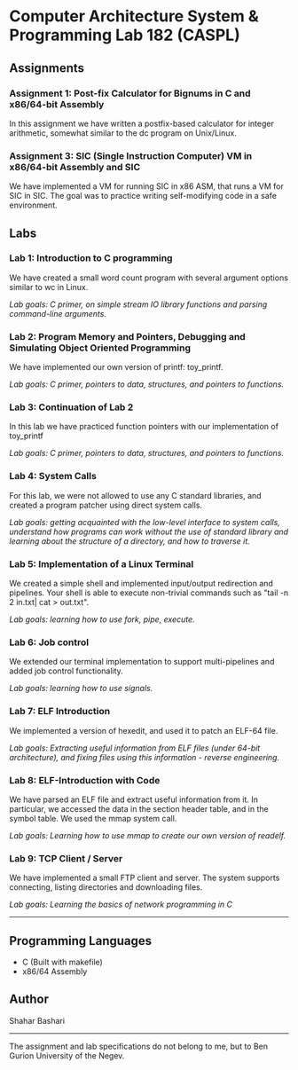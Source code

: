 # Computer Architecture System & Programming Lab 182 (CASPL)

## Assignments

### Assignment 1: Post-fix Calculator for Bignums in C and x86/64-bit Assembly
In this assignment we have written a postfix-based calculator for integer arithmetic, somewhat similar to the dc program on Unix/Linux.

### Assignment 3: SIC (Single Instruction Computer) VM in x86/64-bit Assembly and SIC
We have implemented a VM for running SIC in x86 ASM, that runs a VM for SIC in SIC. The goal was to practice writing self-modifying code in a safe environment.

## Labs

### Lab 1: Introduction to C programming
We have created a small word count program with several argument options similar to wc in Linux.

*Lab goals: C primer, on simple stream IO library functions and parsing command-line arguments.*

### Lab 2: Program Memory and Pointers, Debugging and Simulating Object Oriented Programming
We have implemented our own version of printf: toy_printf.

*Lab goals: C primer, pointers to data, structures, and pointers to functions.*

### Lab 3: Continuation of Lab 2
In this lab we have practiced function pointers with our implementation of toy_printf

*Lab goals: C primer, pointers to data, structures, and pointers to functions.*

### Lab 4: System Calls
For this lab, we were not allowed to use any C standard libraries, and created a program patcher using direct system calls.

*Lab goals: getting acquainted with the low-level interface to system calls, understand how programs can work without the use of standard library and learning about the structure of a directory, and how to traverse it.*

### Lab 5: Implementation of a Linux Terminal
We created a simple shell and implemented input/output redirection and pipelines. Your shell is able to execute non-trivial commands such as "tail -n 2 in.txt| cat > out.txt".

*Lab goals: learning how to use fork, pipe, execute.*

### Lab 6: Job control
We extended our terminal implementation to support multi-pipelines and added job control functionality.

*Lab goals: learning how to use signals.*

### Lab 7: ELF Introduction
We implemented a version of hexedit, and used it to patch an ELF-64 file.

*Lab goals: Extracting useful information from ELF files (under 64-bit architecture), and fixing files using this information - reverse engineering.*

### Lab 8: ELF-Introduction with Code
We have parsed an ELF file and extract useful information from it. In particular, we accessed the data in the section header table, and in the symbol table. We used the mmap system call.

*Lab goals: Learning how to use mmap to create our own version of readelf.*

### Lab 9: TCP Client / Server
We have implemented a small FTP client and server. The system supports connecting, listing directories and downloading files.

*Lab goals: Learning the basics of network programming in C*

---
## Programming Languages

* C (Built with makefile)
* x86/64 Assembly

## Author

Shahar Bashari

---
The assignment and lab specifications do not belong to me, but to Ben Gurion University of the Negev.

